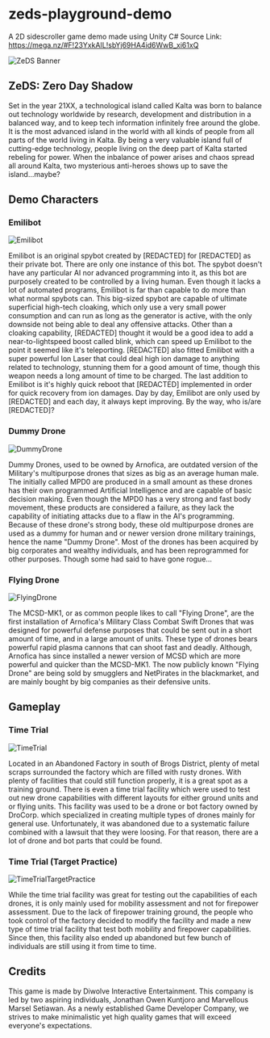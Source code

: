 # zeds-playground-demo
A 2D sidescroller game demo made using Unity C#
Source Link: https://mega.nz/#F!23YxkAIL!sbYj69HA4id6WwB_xi61xQ

![ZeDS Banner](https://cdn.discordapp.com/attachments/565401989836570629/667067073859420190/ZedsBanner.PNG)
## ZeDS: Zero Day Shadow
Set in the year 21XX, a technological island called Kalta was born to balance out technology worldwide by research, development and distribution in a balanced way, and to keep tech information infinitely free around the globe. It is the most advanced island in the world with all kinds of people from all parts of the world living in Kalta. By being a very valuable island full of cutting-edge technology, people living on the deep part of Kalta started rebeling for power. When the inbalance of power arises and chaos spread all around Kalta, two mysterious anti-heroes shows up to save the island...maybe?
## Demo Characters
### Emilibot
![Emilibot](https://cdn.discordapp.com/attachments/565401989836570629/667076673346207773/unknown.png)

Emilibot is an original spybot created by [REDACTED] for [REDACTED] as their private bot. There are only one instance of this bot. The spybot doesn't have any particular AI nor advanced programming into it, as this bot are purposely created to be controlled by a living human. Even though it lacks a lot of automated programs, Emilibot is far than capable to do more than what normal spybots can. This big-sized spybot are capable of ultimate superficial high-tech cloaking, which only use a very small power consumption and can run as long as the generator is active, with the only downside not being able to deal any offensive attacks. Other than a cloaking capability, [REDACTED] thought it would be a good idea to add a near-to-lightspeed boost called blink, which can speed up Emilibot to the point it seemed like it's teleporting. [REDACTED] also fitted Emilibot with a super powerful Ion Laser that could deal high ion damage to anything related to technology, stunning them for a good amount of time, though this weapon needs a long amount of time to be charged. The last addition to Emilibot is it's highly quick reboot that [REDACTED] implemented in order for quick recovery from ion damages. Day by day, Emilibot are only used by [REDACTED] and each day, it always kept improving. By the way, who is/are [REDACTED]?
### Dummy Drone
![DummyDrone](https://cdn.discordapp.com/attachments/565401989836570629/667079608910479424/dummyDrone.png)

Dummy Drones, used to be owned by Arnofica, are outdated version of the Military's multipurpose drones that sizes as big as an average human male. The initially called MPD0 are produced in a small amount as these drones has their own programmed Artificial Intelligence and are capable of basic decision making. Even though the MPD0 has a very strong and fast body movement, these products are considered a failure, as they lack the capability of initiating attacks due to a flaw in the AI's programming. Because of these drone's strong body, these old multipurpose drones are used as a dummy for human and or newer version drone military trainings, hence the name "Dummy Drone". Most of the drones has been acquired by big corporates and wealthy individuals, and has been reprogrammed for other purposes. Though some had said to have gone rogue...
### Flying Drone
![FlyingDrone](https://cdn.discordapp.com/attachments/565401989836570629/667077798166528072/unknown.png)

The MCSD-MK1, or as common people likes to call "Flying Drone", are the first installation of Arnofica's Military Class Combat Swift Drones that was designed for powerful defense purposes that could be sent out in a short amount of time, and in a large amount of units. These type of drones bears powerful rapid plasma cannons that can shoot fast and deadly. Although, Arnofica has since installed a newer version of MCSD which are more powerful and quicker than the MCSD-MK1. The now publicly known "Flying Drone" are being sold by smugglers and NetPirates in the blackmarket, and are mainly bought by big companies as their defensive units.

## Gameplay
### Time Trial
![TimeTrial](https://cdn.discordapp.com/attachments/565401989836570629/667080222235164673/unknown.png)

Located in an Abandoned Factory in south of Brogs District, plenty of metal scraps surrounded the factory which are filled with rusty drones. With plenty of facilities that could still function properly, it is a great spot as a training ground. There is even a time trial facility which were used to test out new drone capabilities with different layouts for either ground units and or flying units. This facility was used to be a drone or bot factory owned by DroCorp. which specialized in creating multiple types of drones mainly for general use. Unfortunately, it was abandoned due to a systematic failure combined with a lawsuit that they were loosing. For that reason, there are a lot of drone and bot parts that could be found. 

### Time Trial (Target Practice)
![TimeTrialTargetPractice](https://cdn.discordapp.com/attachments/565401989836570629/667084798925209671/unknown.png)

While the time trial facility was great for testing out the capabilities of each drones, it is only mainly used for mobility assessment and not for firepower assessment. Due to the lack of firepower training ground, the people who took control of the factory decided to modify the facility and made a new type of time trial facility that test both mobility and firepower capabilities. Since then, this facility also ended up abandoned but few bunch of individuals are still using it from time to time.

## Credits
This game is made by Diwolve Interactive Entertainment. This company is led by two aspiring individuals, Jonathan Owen Kuntjoro and Marvellous Marsel Setiawan. As a newly established Game Developer Company, we strives to make minimalistic yet high quality games that will exceed everyone's expectations. 
